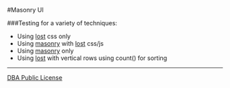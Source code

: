 #Masonry UI

###Testing for a variety of techniques:

- Using [lost](https://github.com/corysimmons/lost) css only
- Using [masonry](https://github.com/desandro/masonry) with [lost](https://github.com/corysimmons/lost) css/js
- Using [masonry](https://github.com/desandro/masonry) only
- Using [lost](https://github.com/corysimmons/lost) with vertical rows using count() for sorting

----
[DBA Public License](LICENSE)
